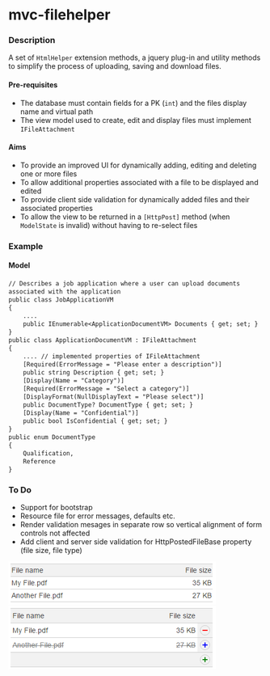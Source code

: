 # mvc-filehelper
### Description
A set of `HtmlHelper` extension methods, a jquery plug-in and utility methods to simplify the process of uploading, saving and download files.

#### Pre-requisites
- The database must contain fields for a PK (`int`) and the files display name and virtual path
- The view model used to create, edit and display files must implement `IFileAttachment`

#### Aims
- To provide an improved UI for dynamically adding, editing and deleting one or more files
- To allow additional properties associated with a file to be displayed and edited
- To provide client side validation for dynamically added files and their associated properties
- To allow the view to be returned in a `[HttpPost]` method (when `ModelState` is invalid) without having to re-select files

### Example

#### Model

    // Describes a job application where a user can upload documents associated with the application
    public class JobApplicationVM
    {
        ....
        public IEnumerable<ApplicationDocumentVM> Documents { get; set; }
    }
    public class ApplicationDocumentVM : IFileAttachment
    {
        .... // implemented properties of IFileAttachment
        [Required(ErrorMessage = "Please enter a description")]
        public string Description { get; set; }
        [Display(Name = "Category")]
        [Required(ErrorMessage = "Select a category")]
        [DisplayFormat(NullDisplayText = "Please select")]
        public DocumentType? DocumentType { get; set; }
        [Display(Name = "Confidential")]
        public bool IsConfidential { get; set; }
    }
    public enum DocumentType
    {
        Qualification,
        Reference
    }



### To Do
- Support for bootstrap
- Resource file for error messages, defaults etc.
- Render validation mesages in separate row so vertical alignment of form controls not affected
- Add client and server side validation for HttpPostedFileBase property (file size, file type)



<img src="/Images/file-attachment-display.png" />

<img src="/Images/file-attachment-edit.png" />
